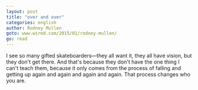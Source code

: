 ```yaml
---
layout: post
title: "over and over"
categories: english
author: Rodney Mullen
goto: www.wired.com/2015/01/rodney-mullen/
go: read
---
```

I see so many gifted skateboarders—they all want it, they all have vision, but they don't get there. And that's because they don't have the one thing I can't teach them, because it only comes from the process of falling and getting up again and again and again and again. That process changes who you are.
